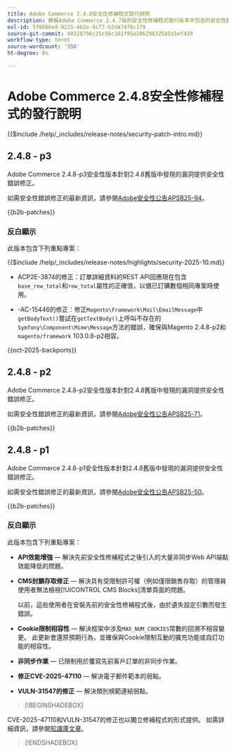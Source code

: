 ```yaml
---
title: Adobe Commerce 2.4.8安全性修補程式發行說明
description: 瞭解Adobe Commerce 2.4.7版的安全性修補程式發行版本中包含的安全性錯誤修正、安全性增強功能和其他安全性相關更新。
exl-id: 5f8866ed-9215-4b2e-9c77-b2d474f6c1f9
source-git-commit: 40328796c25c56c101f95e286298325b5d1ef439
workflow-type: tm+mt
source-wordcount: '356'
ht-degree: 0%

---
```


# Adobe Commerce 2.4.8安全性修補程式的發行說明

{{$include /help/_includes/release-notes/security-patch-intro.md}}

## 2.4.8 - p3

Adobe Commerce 2.4.8-p3安全性版本針對2.4.8舊版中發現的漏洞提供安全性錯誤修正。

如需安全性錯誤修正的最新資訊，請參閱[Adobe安全性公告APSB25-94](https://helpx.adobe.com/tw/security/products/magento/apsb25-94.html)。

{{b2b-patches}}

### 反白顯示

此版本包含下列重點專案：

{{$include /help/_includes/release-notes/highlights/security-2025-10.md}}

* ACP2E-3874的修正：訂單詳細資料的REST API回應現在包含`base_row_total`和`row_total`屬性的正確值，以備已訂購數個相同專案時使用。

* -AC-15446的修正：修正`Magento\Framework\Mail\EmailMessage`中`getBodyText()`嘗試在`getTextBody()`上呼叫不存在的`Symfony\Component\Mime\Message`方法的錯誤，確保與Magento 2.4.8-p2和`magento/framework` 103.0.8-p2相容。

{{oct-2025-backports}}

## 2.4.8 - p2

Adobe Commerce 2.4.8-p2安全性版本針對2.4.8舊版中發現的漏洞提供安全性錯誤修正。

如需安全性錯誤修正的最新資訊，請參閱[Adobe安全性公告APSB25-71](https://helpx.adobe.com/tw/security/products/magento/apsb25-71.html)。

{{b2b-patches}}

## 2.4.8 - p1

Adobe Commerce 2.4.8-p1安全性版本針對2.4.8舊版中發現的漏洞提供安全性錯誤修正。

如需安全性錯誤修正的最新資訊，請參閱[Adobe安全性公告APSB25-50](https://helpx.adobe.com/tw/security/products/magento/apsb25-50.html)。

{{b2b-patches}}

### 反白顯示

此版本包含下列重點專案：

* **API效能增強** — 解決先前安全性修補程式之後引入的大量非同步Web API端點效能降低的問題。<!-- AC-14078 -->

* **CMS封鎖存取修正** — 解決具有受限制許可權（例如僅限銷售存取）的管理員使用者無法檢視[!UICONTROL CMS Blocks]清單頁面的問題。

  以前，這些使用者在安裝先前的安全性修補程式後，由於遺失設定引數而發生錯誤。<!-- AC-14087 -->

* **Cookie限制相容性** — 解決框架中涉及`MAX_NUM_COOKIES`常數的回溯不相容變更。 此更新會還原預期行為，並確保與Cookie限制互動的擴充功能或自訂功能的相容性。<!-- AC-14475 -->

* **非同步作業** — 已限制用於覆寫先前客戶訂單的非同步作業。<!-- AC-13917 -->

* **修正CVE-2025-47110** — 解決電子郵件範本的弱點。<!-- AC-14695 -->

* **VULN-31547的修正** — 解決類別規範連結弱點。<!-- AC-14713 -->

>[!BEGINSHADEBOX]

CVE-2025-47110和VULN-31547的修正也以獨立修補程式的形式提供。 如需詳細資訊，請參閱[知識庫文章](https://experienceleague.adobe.com/zh-hant/docs/commerce-knowledge-base/kb/troubleshooting/known-issues-patches-attached/security-update-available-for-adobe-commerce-apsb25-50)。

>[!ENDSHADEBOX]

<!-- Last updated from includes: 2025-10-06 13:12:34 -->
